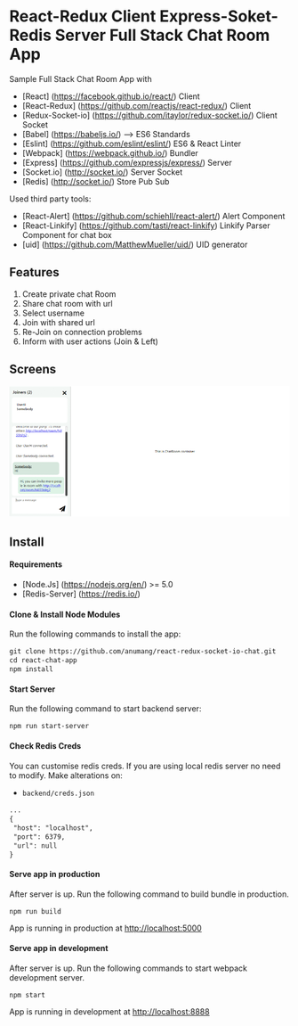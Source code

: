 # React-Redux Client Express-Soket-Redis Server Full Stack Chat Room App

Sample Full Stack Chat Room App with

 * [React] (https://facebook.github.io/react/) Client
 * [React-Redux] (https://github.com/reactjs/react-redux/) Client
 * [Redux-Socket-io] (https://github.com/itaylor/redux-socket.io/)  Client Socket
 * [Babel] (https://babeljs.io/) --> ES6 Standards
 * [Eslint] (https://github.com/eslint/eslint/) ES6 & React Linter
 * [Webpack] (https://webpack.github.io/) Bundler
 * [Express] (https://github.com/expressjs/express/) Server
 * [Socket.io] (http://socket.io/) Server Socket
 * [Redis] (http://socket.io/) Store Pub Sub


Used third party tools:

 * [React-Alert] (https://github.com/schiehll/react-alert/) Alert Component
 * [React-Linkify] (https://github.com/tasti/react-linkify) Linkify Parser Component for chat box
 * [uid] (https://github.com/MatthewMueller/uid/) UID generator 

## Features

 1. Create private chat Room
 2. Share chat room with url
 3. Select username
 4. Join with shared url
 5. Re-Join on connection problems
 6. Inform with user actions (Join & Left)

## Screens
![react-redux-chat-screens](https://github.com/anumang/react-redux-socket-io-chat/blob/c8c9fa16d8f1bf83640e42e44a0eaf7ba7ac3a46/screenshots/screens.gif)

## Install
#### Requirements
 * [Node.Js] (https://nodejs.org/en/) >= 5.0
 * [Redis-Server] (https://redis.io/)

#### Clone & Install Node Modules
Run the following commands to install the app:
```
git clone https://github.com/anumang/react-redux-socket-io-chat.git
cd react-chat-app
npm install
```
#### Start Server
Run the following command to start backend server:
```
npm run start-server
```
#### Check Redis Creds
You can customise redis creds. If you are using local redis server no need to modify.
Make alterations on:

* `backend/creds.json`

```
...
{
 "host": "localhost",
 "port": 6379,
 "url": null
}
```
#### Serve app in production
After server is up. Run the following command to build bundle in production.
```
npm run build
```
App is running in production at [http://localhost:5000](http://localhost:5000)

#### Serve app in development
After server is up. Run the following commands to start webpack development server.
```
npm start
```
App is running in development at [http://localhost:8888](http://localhost:8888)
